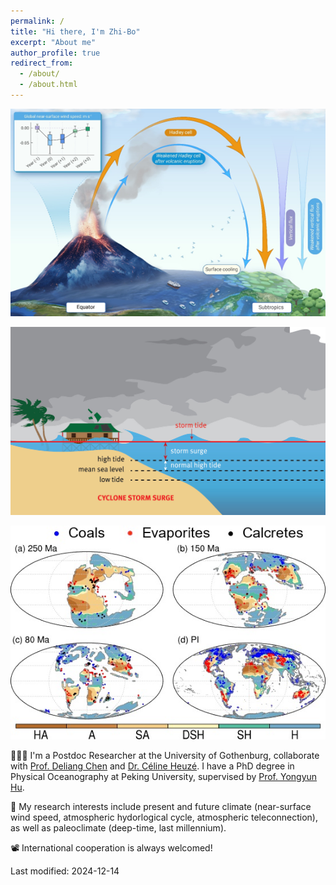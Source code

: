 ```yaml
---
permalink: /
title: "Hi there, I'm Zhi-Bo"
excerpt: "About me"
author_profile: true
redirect_from: 
  - /about/
  - /about.html
---
```


![Volcano and global wind energy](/images/volcano-wind.png)

![Extreme wind and storm surge](/images/stormsurge.jpg) 

![The deep-time evolutions of aridity and dryland](/images/arid.jpg) 


👨🏻‍💻 I'm a Postdoc Researcher at the University of Gothenburg, collaborate with [Prof. Deliang Chen](https://www.dess.tsinghua.edu.cn/sz/ys.htm) and [Dr. Céline Heuzé](https://cheuze.com/). I have a PhD degree in Physical Oceanography at Peking University, supervised by [Prof. Yongyun Hu](https://faculty.pku.edu.cn/yyhu/).   

🔬 My research interests include present and future climate (near-surface wind speed, atmospheric hydorlogical cycle, atmospheric teleconnection), as well as paleoclimate (deep-time, last millennium).

📽️ International cooperation is always welcomed!



Last modified: 2024-12-14

<p hidden> 
# Selected Experience
</p>
